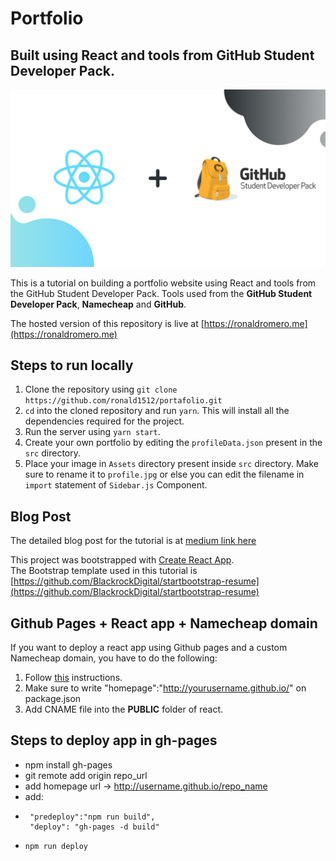 # Portfolio
## Built using React and tools from GitHub Student Developer Pack.

![Header Image](./mainimage.png)

This is a tutorial on building a portfolio website using React and tools from the GitHub Student Developer Pack. Tools used from the **GitHub Student Developer Pack**, **Namecheap** and **GitHub**.  

The hosted version of this repository is live at [https://ronaldromero.me](https://ronaldromero.me)


## Steps to run locally
1. Clone the repository using `git clone https://github.com/ronald1512/portafolio.git`
2. `cd` into the cloned repository and run `yarn`. This will install all the dependencies required for the project.
3. Run the server using `yarn start`.
4. Create your own portfolio by editing the `profileData.json` present in the `src` directory.
5. Place your image in `Assets` directory present inside `src` directory. Make sure to rename it to `profile.jpg` or else you can edit the filename in `import` statement of `Sidebar.js` Component.

## Blog Post
The detailed blog post for the tutorial is at [medium link here](https://levelup.gitconnected.com/create-a-portfolio-using-react-and-github-student-developer-pack-955379207855)

This project was bootstrapped with [Create React App](https://github.com/facebook/create-react-app).  
The Bootstrap template used in this tutorial is [https://github.com/BlackrockDigital/startbootstrap-resume](https://github.com/BlackrockDigital/startbootstrap-resume)



## Github Pages + React app + Namecheap domain

If you want to deploy a react app using Github pages and a custom Namecheap domain, you have to do the following:

1. Follow [this](https://www.namecheap.com/support/knowledgebase/article.aspx/9645/2208/how-do-i-link-my-domain-to-github-pages) instructions.
2. Make sure to write "homepage":"http://yourusername.github.io/" on package.json
3. Add CNAME file into the **PUBLIC** folder of react. 

## Steps to deploy app in gh-pages
 * npm install gh-pages
 * git remote add origin repo_url
 * add homepage url   -> http://username.github.io/repo_name
 * add:
 *      "predeploy":"npm run build",
        "deploy": "gh-pages -d build"

  * `npm run deploy`


